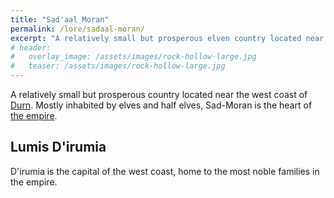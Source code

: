 ```yaml
---
title: "Sad'aal Moran"
permalink: /lore/sadaal-moran/
excerpt: "A relatively small but prosperous elven country located near the west coast of [Durn](/lore/durn/)."
# header:
#   overlay_image: /assets/images/rock-hollow-large.jpg
#   teaser: /assets/images/rock-hollow-large.jpg
---
```


A relatively small but prosperous country located near the west coast of [Durn](/lore/durn/). Mostly inhabited by elves and half elves, Sad-Moran is the heart of [the empire](/lore/the-empire#the-sadaaly-empire).

## Lumis D'irumia
D'irumia is the capital of the west coast, home to the most noble families in the empire.
